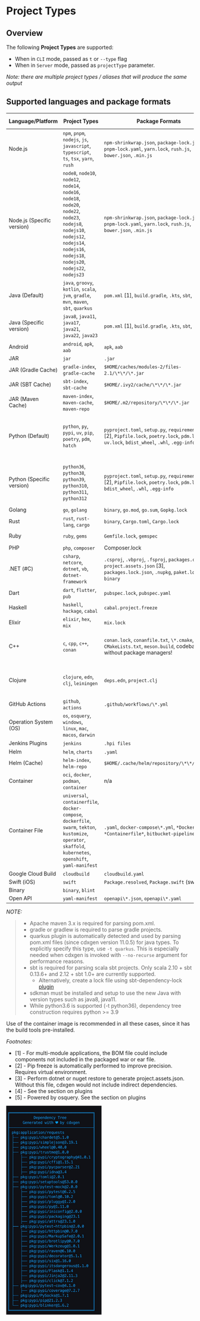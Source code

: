 # Project Types

## Overview

The following **Project Types** are supported:

- When in `CLI` mode, passed as `t` or `--type` flag
- When in `Server` mode, passed as `projectType` parameter.

_Note: there are multiple project types / aliases that will produce the same output_

## Supported languages and package formats

| Language/Platform          | Project Types                                                                                                                                                                                      | Package Formats                                                                                                                                | Supported Evidence                                                                                                            | Supports Transitives |
| -------------------------- | -------------------------------------------------------------------------------------------------------------------------------------------------------------------------------------------------- | ---------------------------------------------------------------------------------------------------------------------------------------------- | ----------------------------------------------------------------------------------------------------------------------------- | -------------------- |
| Node.js                    | `npm`, `pnpm`, `nodejs`, `js`, `javascript`, `typescript`, `ts`, `tsx`, `yarn`, `rush`                                                                                                             | `npm-shrinkwrap.json`, `package-lock.json`, `pnpm-lock.yaml`, `yarn.lock`, `rush.js`, `bower.json`, `.min.js`                                  | Yes, except for `.min.js`                                                                                                     | ✅                   |
| Node.js (Specific version) | `node8`, `node10`, `node12`, `node14`, `node16`, `node18`, `node20`, `node22`, `node23`, `nodejs8`, `nodejs10`, `nodejs12`, `nodejs14`, `nodejs16`, `nodejs18`, `nodejs20`, `nodejs22`, `nodejs23` | `npm-shrinkwrap.json`, `package-lock.json`, `pnpm-lock.yaml`, `yarn.lock`, `rush.js`, `bower.json`, `.min.js`                                  | Yes, except for `.min.js`                                                                                                     | ✅                   |
| Java (Default)             | `java`, `groovy`, `kotlin`, `scala`, `jvm`, `gradle`, `mvn`, `maven`, `sbt`, `quarkus`                                                                                                             | `pom.xml` [1], `build.gradle`, `.kts`, `sbt`, `bazel`                                                                                          | Yes, unless `pom.xml` is manually parsed due to unavailability of maven or errors)                                            | ✅                   |
| Java (Specific version)    | `java8`, `java11`, `java17`, `java21`, `java22`, `java23`                                                                                                                                          | `pom.xml` [1], `build.gradle`, `.kts`, `sbt`, `bazel`                                                                                          | Yes, unless `pom.xml` is manually parsed due to unavailability of maven or errors)                                            | ✅                   |
| Android                    | `android`, `apk`, `aab`                                                                                                                                                                            | `apk`, `aab`                                                                                                                                   | -                                                                                                                             | -                    |
| JAR                        | `jar`                                                                                                                                                                                              | `.jar`                                                                                                                                         | -                                                                                                                             | -                    |
| JAR (Gradle Cache)         | `gradle-index`, `gradle-cache`                                                                                                                                                                     | `$HOME/caches/modules-2/files-2.1/\*\*/\*.jar`                                                                                                 | -                                                                                                                             | -                    |
| JAR (SBT Cache)            | `sbt-index`, `sbt-cache`                                                                                                                                                                           | `$HOME/.ivy2/cache/\*\*/\*.jar `                                                                                                               | -                                                                                                                             | -                    |
| JAR (Maven Cache)          | `maven-index`, `maven-cache`, `maven-repo`                                                                                                                                                         | `$HOME/.m2/repository/\*\*/\*.jar`                                                                                                             | -                                                                                                                             | -                    |
| Python (Default)           | `python`, `py`, `pypi`, `uv`, `pip`, `poetry`, `pdm`, `hatch`                                                                                                                                      | `pyproject.toml`, `setup.py`, `requirements.txt` [2], `Pipfile.lock`, `poetry.lock`, `pdm.lock`, `uv.lock`, `bdist_wheel`, `.whl`, `.egg-info` | Yes using the automatic pip install/freeze. When disabled, only with `Pipfile.lock`, `pdm.lock`, `uv.lock`, and `poetry.lock` | ✅                   |
| Python (Specific version)  | `python36`, `python38`, `python39`, `python310`, `python311`, `python312`                                                                                                                          | `pyproject.toml`, `setup.py`, `requirements.txt` [2], `Pipfile.lock`, `poetry.lock`, `pdm.lock`, `bdist_wheel`, `.whl`, `.egg-info`            | Yes using the automatic pip install/freeze. When disabled, only with `Pipfile.lock`, `pdm.lock`, `uv.lock`, and `poetry.lock` | -                    |
| Golang                     | `go`, `golang`                                                                                                                                                                                     | `binary`, `go.mod`, `go.sum`, `Gopkg.lock`                                                                                                     | Yes except binary                                                                                                             | ✅                   |
| Rust                       | `rust`, `rust-lang`, `cargo`                                                                                                                                                                       | `binary`, `Cargo.toml`, `Cargo.lock`                                                                                                           | Only for `Cargo.lock`                                                                                                         | -                    |
| Ruby                       | `ruby`, `gems`                                                                                                                                                                                     | `Gemfile.lock`, `gemspec`                                                                                                                      | Only for `Gemfile.lock`                                                                                                       | -                    |
| PHP                        | `php`, `composer`                                                                                                                                                                                  | Composer.lock                                                                                                                                  | Yes                                                                                                                           | ✅                   |
| .NET (#C)                  | `csharp`, `netcore`, `dotnet`, `vb`, `dotnet-framework`                                                                                                                                            | `.csproj`, `.vbproj`, `.fsproj`, `packages.config`, `project.assets.json` [3], `packages.lock.json`, `.nupkg`, `paket.lock`, `binary`          | Only for `project.assets.json`, `packages.lock.json`, `paket.lock`                                                            | -                    |
| Dart                       | `dart`, `flutter`, `pub`                                                                                                                                                                           | `pubspec.lock`, `pubspec.yaml`                                                                                                                 | Only for `pubspec.lock`                                                                                                       | -                    |
| Haskell                    | `haskell`, `hackage`, `cabal`                                                                                                                                                                      | `cabal.project.freeze`                                                                                                                         | Yes                                                                                                                           |                      |
| Elixir                     | `elixir`, `hex`, `mix`                                                                                                                                                                             | `mix.lock`                                                                                                                                     | Yes                                                                                                                           | -                    |
| C++                        | `c`, `cpp`, `c++`, `conan`                                                                                                                                                                         | `conan.lock`, `conanfile.txt`, `\*.cmake`, `CMakeLists.txt`, `meson.build`, codebase without package managers!                                 | Yes only for `conan.lock`. Best effort basis for `cmake` without version numbers.                                             | ✅                   |
| Clojure                    | `clojure`, `edn`, `clj`, `leiningen`                                                                                                                                                               | `deps.edn`, `project.clj`                                                                                                                      | Yes unless the files are parsed manually due to lack of clojure cli or leiningen command                                      | -                    |
| GitHub Actions             | `github`, `actions`                                                                                                                                                                                | `.github/workflows/\*.yml`                                                                                                                     | n/a                                                                                                                           | ✅                   |
| Operation System (OS)      | `os`, `osquery`, `windows`, `linux`, `mac`, `macos`, `darwin`                                                                                                                                      |
| Jenkins Plugins            | `jenkins`                                                                                                                                                                                          | `.hpi files`                                                                                                                                   | -                                                                                                                             | ✅                   |
| Helm                       | `helm`, `charts`                                                                                                                                                                                   | `.yaml`                                                                                                                                        | n/a                                                                                                                           |                      |
| Helm (Cache)               | `helm-index`, `helm-repo`                                                                                                                                                                          | `$HOME/.cache/helm/repository/\*\*/\*.yaml`                                                                                                    | -                                                                                                                             | -                    |
| Container                  | `oci`, `docker`, `podman`, `container`                                                                                                                                                             | n/a                                                                                                                                            | -                                                                                                                             |
| Container File             | `universal`, `containerfile`, `docker-compose`, `dockerfile`, `swarm`, `tekton`, `kustomize`, `operator`, `skaffold`, `kubernetes`, `openshift`, `yaml-manifest`                                   | `.yaml`, `docker-compose\*.yml`, `*Dockerfile*`, `*Containerfile*`, `bitbucket-pipelines.yml`                                                  | n/a                                                                                                                           | -                    |
| Google Cloud Build         | `cloudbuild`                                                                                                                                                                                       | `cloudbuild.yaml`                                                                                                                              | n/a                                                                                                                           | -                    |
| Swift (iOS)                | `swift`                                                                                                                                                                                            | `Package.resolved`, `Package.swift` (swiftpm)                                                                                                  | Yes                                                                                                                           | -                    |
| Binary                     | `binary`, `blint`                                                                                                                                                                                  |
| Open API                   | `yaml-manifest`                                                                                                                                                                                    | `openapi\*.json`, `openapi\*.yaml`                                                                                                             | n/a                                                                                                                           | -                    |

_*NOTE:*_

> - Apache maven 3.x is required for parsing pom.xml.
> - gradle or gradlew is required to parse gradle projects.
> - quarkus plugin is automatically detected and used by parsing pom.xml files (since cdxgen version 11.0.5) for java types. To explicitly specify this type, use `-t quarkus`. This is especially needed when cdxgen is invoked with `--no-recurse` argument for performance reasons.
> - sbt is required for parsing scala sbt projects. Only scala 2.10 + sbt 0.13.6+ and 2.12 + sbt 1.0+ are currently supported.
>   - Alternatively, create a lock file using sbt-dependency-lock [plugin](https://github.com/stringbean/sbt-dependency-lock)
> - sdkman must be installed and setup to use the new Java with version types such as java8, java11.
> - While python3.6 is supported (-t python36), dependency tree construction requires python >= 3.9

Use of the container image is recommended in all these cases, since it has the build tools pre-installed.

_*Footnotes:*_

- [1] - For multi-module applications, the BOM file could include components not included in the packaged war or ear file.
- [2] - Pip freeze is automatically performed to improve precision. Requires virtual environment.
- [3] - Perform dotnet or nuget restore to generate project.assets.json. Without this file, cdxgen would not include indirect dependencies.
- [4] - See the section on plugins
- [5] - Powered by osquery. See the section on plugins

<img src="_media/cdxgen-tree.jpg" alt="cdxgen tree" width="256">
